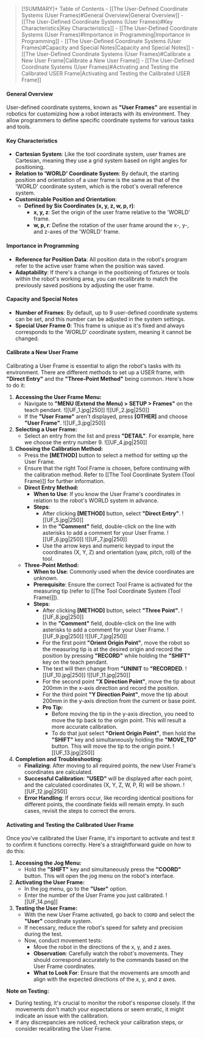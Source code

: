 >[!SUMMARY]+ Table of Contents
>         - [[The User-Defined Coordinate Systems (User Frames)#General Overview|General Overview]]
>         - [[The User-Defined Coordinate Systems (User Frames)#Key Characteristics|Key Characteristics]]
>         - [[The User-Defined Coordinate Systems (User Frames)#Importance in Programming|Importance in Programming]]
>         - [[The User-Defined Coordinate Systems (User Frames)#Capacity and Special Notes|Capacity and Special Notes]]
>         - [[The User-Defined Coordinate Systems (User Frames)#Calibrate a New User Frame|Calibrate a New User Frame]]
>         - [[The User-Defined Coordinate Systems (User Frames)#Activating and Testing the Calibrated USER Frame|Activating and Testing the Calibrated USER Frame]]

#### General Overview

User-defined coordinate systems, known as **"User Frames"** are essential in robotics for customizing how a robot interacts with its environment. They allow programmers to define specific coordinate systems for various tasks and tools.

#### Key Characteristics

- **Cartesian System**: Like the tool coordinate system, user frames are Cartesian, meaning they use a grid system based on right angles for positioning.
- **Relation to 'WORLD' Coordinate System**: By default, the starting position and orientation of a user frame is the same as that of the 'WORLD' coordinate system, which is the robot's overall reference system.
- **Customizable Position and Orientation**:
    - **Defined by Six Coordinates (x, y, z, w, p, r)**:
        - **x, y, z**: Set the origin of the user frame relative to the 'WORLD' frame.
        - **w, p, r**: Define the rotation of the user frame around the x-, y-, and z-axes of the 'WORLD' frame.

#### Importance in Programming

- **Reference for Position Data**: All position data in the robot's program refer to the active user frame when the position was saved.
- **Adaptability**: If there's a change in the positioning of fixtures or tools within the robot's working area, you can recalibrate to match the previously saved positions by adjusting the user frame.

#### Capacity and Special Notes

- **Number of Frames**: By default, up to 9 user-defined coordinate systems can be set, and this number can be adjusted in the system settings.
- **Special User Frame 0**: This frame is unique as it's fixed and always corresponds to the 'WORLD' coordinate system, meaning it cannot be changed.

#### Calibrate a New User Frame

Calibrating a User Frame is essential to align the robot's tasks with its environment. There are different methods to set up a USER frame, with **"Direct Entry"** and the **"Three-Point Method"** being common. Here's how to do it:

1. **Accessing the User Frame Menu:**
	- Navigate to **"MENU (Extend the Menu) > SETUP > Frames"** on the teach pendant.
		![[UF_1.jpg|250]] ![[UF_2.jpg|250]]
	- If the **"User Frame"** aren't displayed, press **[OTHER]** and choose **"User Frame"**.
		![[UF_3.jpg|250]]
2. **Selecting a User Frame:**
	- Select an entry from the list and press **"DETAIL"**. For example, here we choose the entry number 9.
		![[UF_4.jpg|250]]
3. **Choosing the Calibration Method:**
	- Press the **[METHOD]** button to select a method for setting up the User Frame.
	- Ensure that the right Tool Frame is chosen, before continuing with the calibration method. Refer to [[The Tool Coordinate System (Tool Frame)]] for further information.
	- **Direct Entry Method:**
		- **When to Use**: If you know the User Frame's coordinates in relation to the robot's WORLD system in advance.
		- **Steps**:
		    - After clicking **[METHOD]** button, select **"Direct Entry"**.
				![[UF_5.jpg|250]]
		    - In the **"Comment"** field, double-click on the line with asterisks to add a comment for your User Frame.
				![[UF_6.jpg|250]] ![[UF_7.jpg|250]]
		    - Use the arrow keys and numeric keypad to input the coordinates (X, Y, Z) and orientation (yaw, pitch, roll) of the tool.
	- **Three-Point Method:**
		- **When to Use**: Commonly used when the device coordinates are unknown.
		- **Prerequisite**: Ensure the correct Tool Frame is activated for the measuring tip (refer to [[The Tool Coordinate System (Tool Frame)]]).
		- **Steps**:
		    - After clicking **[METHOD]** button, select **"Three Point"**.
				![[UF_8.jpg|250]]
		    - In the **"Comment"** field, double-click on the line with asterisks to add a comment for your User Frame.
				![[UF_9.jpg|250]] ![[UF_7.jpg|250]]
		    - For the first point **"Orient Origin Point"**, move the robot so the measuring tip is at the desired origin and record the position by pressing **"RECORD"** while holding the **"SHIFT"** key on the teach pendant. 
		    - The text will then change from **"UNINIT** to **"RECORDED**.
				![[UF_10.jpg|250]] ![[UF_11.jpg|250]]
		    - For the second point **"X Direction Point"**, move the tip about 200mm in the x-axis direction and record the position.
		    - For the third point **"Y Direction Point"**, move the tip about 200mm in the y-axis direction from the current or base point.
		    - **Pro Tip:** 
			    - Before moving the tip in the y-axis direction, you need to move the tip back to the origin point. This will result a more accurate calibration.
			    - To do that just select **"Orient Origin Point"**, then hold the **"SHIFT"** key and simultaneously holding the **"MOVE_TO"** button. This will move the tip to the origin point.
					![[UF_13.jpg|250]]
4. **Completion and Troubleshooting:**
	- **Finalizing**: After moving to all required points, the new User Frame's coordinates are calculated.
	- **Successful Calibration**: **"USED"** will be displayed after each point, and the calculated coordinates (X, Y, Z, W, P, R) will be shown.
		![[UF_12.jpg|250]]
	- **Error Handling**: If errors occur, like recording identical positions for different points, the coordinate fields will remain empty. In such cases, revisit the steps to correct the errors.

#### Activating and Testing the Calibrated User Frame

Once you've calibrated the User Frame, it's important to activate and test it to confirm it functions correctly. Here's a straightforward guide on how to do this:
1. **Accessing the Jog Menu:**
	- Hold the **"SHIFT"** key and simultaneously press the **"COORD"** button. This will open the jog menu on the robot's interface.
2. **Activating the User Frame:**
	- In the jog menu, go to the **"User"** option.
	- Enter the number of the User Frame you just calibrated.
	![[UF_14.png]]
3. **Testing the User Frame:**
	- With the new User Frame activated, go back to `COORD` and select the **"User"** coordinate system.
	- If necessary, reduce the robot's speed for safety and precision during the test.
	- Now, conduct movement tests:
	    - Move the robot in the directions of the x, y, and z axes.
	    - **Observation**: Carefully watch the robot's movements. They should correspond accurately to the commands based on the User Frame coordinates.
	    - **What to Look For**: Ensure that the movements are smooth and align with the expected directions of the x, y, and z axes.

**Note on Testing:**
- During testing, it's crucial to monitor the robot's response closely. If the movements don't match your expectations or seem erratic, it might indicate an issue with the calibration.
- If any discrepancies are noticed, recheck your calibration steps, or consider recalibrating the User Frame.